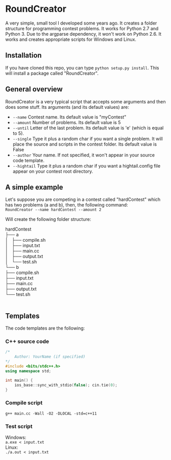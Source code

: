 # RoundCreator
A very simple, small tool I developed some years ago. It creates a folder structure for programming contest problems. It works for Python 2.7 and Python 3.
Due to the argparse dependency, it won't work on Python 2.6. It works and creates appropriate scripts for Windows and Linux.

## Installation
If you have cloned this repo, you can type `python setup.py install`. This will install a package called "RoundCreator".
## General overview
RoundCreator is a very typical script that accepts some arguments and then does some stuff. Its arguments (and its default values) are:
* `--name` Contest name. Its default value is "myContest"
* `--amount` Number of problems. Its default value is 5
* `--until` Letter of the last problem. Its default value is 'e' (which is equal to 5).
* `--single` Type it plus a random char if you want a single problem. It will place the source and scripts in the contest folder. Its default value is False
* `--author` Your name. If not specified, it won't appear in your source code template.
* `--hightail` Type it plus a random char if you want a hightail.config file appear on your contest root directory.

## A simple example
Let's suppose you are competing in a contest called "hardContest" which has two problems (a and b), then, the following command:<br>
`RoundCreator --name hardContest --amount 2`


Will create the following folder structure:

hardContest<br>
├── a<br>
│   ├── compile.sh<br>
│   ├── input.txt<br>
│   ├── main.cc<br>
│   ├── output.txt<br>
│   └── test.sh<br>
└── b<br>
    ├── compile.sh<br>
    ├── input.txt<br>
    ├── main.cc<br>
    ├── output.txt<br>
    └── test.sh<br>
<br>

## Templates
The code templates are the following:
### C++ source code
```c++
/*
    Author: YourName (if specified)
*/
#include <bits/stdc++.h>
using namespace std;

int main() {
    ios_base::sync_with_stdio(false); cin.tie(0);
}
```
### Compile script
`g++ main.cc -Wall -O2 -DLOCAL -std=c++11`

### Test script
Windows:<br>
`a.exe < input.txt`<br>
Linux:<br>
`./a.out < input.txt`

